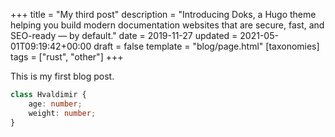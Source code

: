 +++
title = "My third post"
description = "Introducing Doks, a Hugo theme helping you build modern documentation websites that are secure, fast, and SEO-ready — by default."
date = 2019-11-27
updated = 2021-05-01T09:19:42+00:00
draft = false
template = "blog/page.html"
[taxonomies]
tags = ["rust", "other"]
+++

This is my first blog post.
```typescript
class Hvaldimir {
    age: number;
    weight: number;
}
```
<!-- 
```typescript
import { LocationInterface, OrientiationInterface } from '../../interfaces/';
import { DialogService, LocationService } from '../../services';
import { CitySelectionDialogComponent } from '../city-selection-dialog/';

@Component({
    selector: 'locations',
    templateUrl: './locations.component.html',
    styleUrls: ['./locations.component.scss'],
})
export class LocationsComponent implements OnInit {
    public destinationList$: Observable<DestinationInterface[]>;
    public selectedCity: string;

    constructor(
        private dialogService: DialogService,
        private locationService: LocationService,
        private route: ActivatedRoute,
        private titleService: Title,
    ) {}

    public ngOnInit(): void {
        this.destinationList$ = this.destinationCompass();

        this.destinationList$.subscribe(
            (next) => {
                console.log(next);
            },
            /**
             * When there is an error navigate to page-not-found.component
             * by triggering an invalid route
             */
            async (_error) => {
                // await this.router.navigateByUrl('/404');
            },
        );
    }
}
``` -->